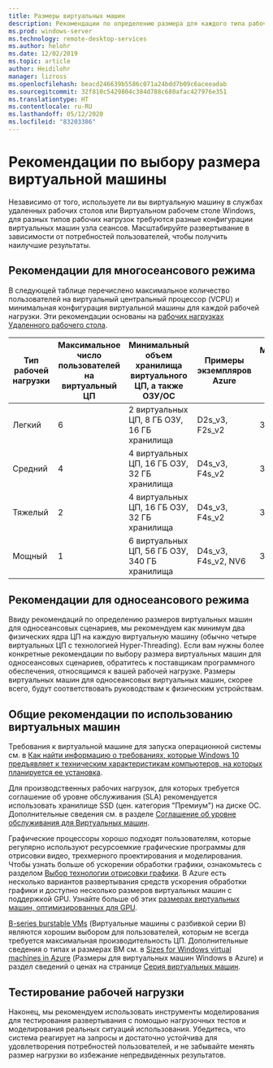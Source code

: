 ```yaml
---
title: Размеры виртуальных машин
description: Рекомендации по определению размера для каждого типа рабочей нагрузки.
ms.prod: windows-server
ms.technology: remote-desktop-services
ms.author: helohr
ms.date: 12/02/2019
ms.topic: article
author: Heidilohr
manager: lizross
ms.openlocfilehash: beacd246639b5586c071a24bdd7b09c6aceeadab
ms.sourcegitcommit: 32f810c5429804c384d788c680afac427976e351
ms.translationtype: HT
ms.contentlocale: ru-RU
ms.lasthandoff: 05/12/2020
ms.locfileid: "83203386"
---
```

# <a name="virtual-machine-sizing-guidelines"></a>Рекомендации по выбору размера виртуальной машины

Независимо от того, используете ли вы виртуальную машину в службах удаленных рабочих столов или Виртуальном рабочем столе Windows, для разных типов рабочих нагрузок требуются разные конфигурации виртуальных машин узла сеансов. Масштабируйте развертывание в зависимости от потребностей пользователей, чтобы получить наилучшие результаты.

## <a name="multi-session-recommendations"></a>Рекомендации для многосеансового режима

В следующей таблице перечислено максимальное количество пользователей на виртуальный центральный процессор (VCPU) и минимальная конфигурация виртуальной машины для каждой рабочей нагрузки. Эти рекомендации основаны на [рабочих нагрузках Удаленного рабочего стола](remote-desktop-workloads.md).

| Тип рабочей нагрузки | Максимальное число пользователей на виртуальный ЦП | Минимальный объем хранилища виртуального ЦП, а также ОЗУ/ОС | Примеры экземпляров Azure | Минимальный объем хранилища контейнера профилей |
| --- | --- | --- | --- | --- |
| Легкий | 6 | 2 виртуальных ЦП, 8 ГБ ОЗУ, 16 ГБ хранилища | D2s_v3, F2s_v2 | 30 ГБ |
| Средний | 4 | 4 виртуальных ЦП, 16 ГБ ОЗУ, 32 ГБ хранилища | D4s_v3, F4s_v2 | 30 ГБ |
| Тяжелый | 2 | 4 виртуальных ЦП, 16 ГБ ОЗУ, 32 ГБ хранилища | D4s_v3, F4s_v2 | 30 ГБ |
| Мощный | 1 | 6 виртуальных ЦП, 56 ГБ ОЗУ, 340 ГБ хранилища | D4s_v3, F4s_v2, NV6 | 30 ГБ |

## <a name="single-session-recommendations"></a>Рекомендации для односеансового режима

Ввиду рекомендаций по определению размеров виртуальных машин для односеансовых сценариев, мы рекомендуем как минимум два физических ядра ЦП на каждую виртуальную машину (обычно четыре виртуальных ЦП с технологией Hyper-Threading). Если вам нужны более конкретные рекомендации по выбору размера виртуальных машин для односеансовых сценариев, обратитесь к поставщикам программного обеспечения, относящимся к вашей рабочей нагрузке. Размеры виртуальных машин для односеансовых виртуальных машин, скорее всего, будут соответствовать руководствам к физическим устройствам.

## <a name="general-virtual-machine-recommendations"></a>Общие рекомендации по использованию виртуальных машин

Требования к виртуальной машине для запуска операционной системы см. в [Как найти информацию о требованиях, которые Windows 10 предъявляет к техническим характеристикам компьютеров, на которых планируется ее установка](https://www.microsoft.com/windows/windows-10-specifications).

Для производственных рабочих нагрузок, для которых требуется соглашение об уровне обслуживания (SLA) рекомендуется использовать хранилище SSD (цен. категория "Премиум") на диске ОС. Дополнительные сведения см. в разделе [Соглашение об уровне обслуживания для Виртуальных машин](https://azure.microsoft.com/support/legal/sla/virtual-machines/v1_8/).

Графические процессоры хорошо подходят пользователям, которые регулярно используют ресурсоемкие графические программы для отрисовки видео, трехмерного проектирования и моделирования. Чтобы узнать больше об ускорении обработки графики, ознакомьтесь с разделом [Выбор технологии отрисовки графики](rds-graphics-virtualization.md). В Azure есть несколько вариантов развертывания средств ускорения обработки графики и доступно несколько размеров виртуальных машин с поддержкой GPU. Узнайте больше об этих [размерах виртуальных машин, оптимизированных для GPU](https://docs.microsoft.com/azure/virtual-machines/windows/sizes-gpu).

[B-series burstable VMs](https://docs.microsoft.com/azure/virtual-machines/windows/b-series-burstable) (Виртуальные машины с разбивкой серии B) являются хорошим выбором для пользователей, которым не всегда требуется максимальная производительность ЦП. Дополнительные сведения о типах и размерах ВМ см. в [Sizes for Windows virtual machines in Azure](https://docs.microsoft.com/azure/virtual-machines/windows/sizes) (Размеры для виртуальных машин Windows в Azure) и раздел сведений о ценах на странице [Серия виртуальных машин](https://azure.microsoft.com/pricing/details/virtual-machines/series/).

## <a name="test-your-workload"></a>Тестирование рабочей нагрузки

Наконец, мы рекомендуем использовать инструменты моделирования для тестирования развертывания с помощью нагрузочных тестов и моделирования реальных ситуаций использования. Убедитесь, что система реагирует на запросы и достаточно устойчива для удовлетворения потребностей пользователей, и не забывайте менять размер нагрузки во избежание непредвиденных результатов.

